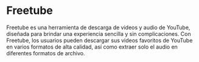 # Freetube
Freetube es una herramienta de descarga de videos y audio de YouTube, diseñada para brindar una experiencia sencilla y sin complicaciones. Con Freetube, los usuarios pueden descargar sus videos favoritos de YouTube en varios formatos de alta calidad, así como extraer solo el audio en diferentes formatos de archivo. 
